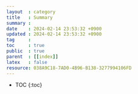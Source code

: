 ```yaml
---
layout  : category 
title   : Summary
summary : 
date    : 2024-02-14 23:53:32 +0900
updated : 2024-02-14 23:53:32 +0900
tag     : 
toc     : true
public  : true
parent  : [[index]]
latex   : false
resource: 038A9C18-7AD0-4B96-B138-3277994106FD
---
```

* TOC
{:toc}

# 

